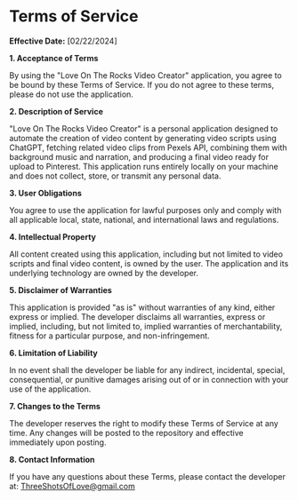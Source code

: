 # Terms of Service

**Effective Date:** [02/22/2024]

**1. Acceptance of Terms**

By using the "Love On The Rocks Video Creator" application, you agree to be bound by these Terms of Service. If you do not agree to these terms, please do not use the application.

**2. Description of Service**

"Love On The Rocks Video Creator" is a personal application designed to automate the creation of video content by generating video scripts using ChatGPT, fetching related video clips from Pexels API, combining them with background music and narration, and producing a final video ready for upload to Pinterest. This application runs entirely locally on your machine and does not collect, store, or transmit any personal data.

**3. User Obligations**

You agree to use the application for lawful purposes only and comply with all applicable local, state, national, and international laws and regulations.

**4. Intellectual Property**

All content created using this application, including but not limited to video scripts and final video content, is owned by the user. The application and its underlying technology are owned by the developer.

**5. Disclaimer of Warranties**

This application is provided "as is" without warranties of any kind, either express or implied. The developer disclaims all warranties, express or implied, including, but not limited to, implied warranties of merchantability, fitness for a particular purpose, and non-infringement.

**6. Limitation of Liability**

In no event shall the developer be liable for any indirect, incidental, special, consequential, or punitive damages arising out of or in connection with your use of the application.

**7. Changes to the Terms**

The developer reserves the right to modify these Terms of Service at any time. Any changes will be posted to the repository and effective immediately upon posting.

**8. Contact Information**

If you have any questions about these Terms, please contact the developer at: ThreeShotsOfLove@gmail.com

